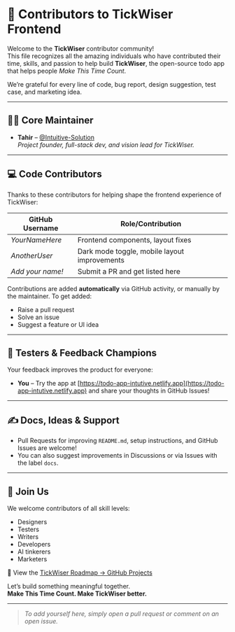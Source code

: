 # 🤝 Contributors to TickWiser Frontend

Welcome to the **TickWiser** contributor community!  
This file recognizes all the amazing individuals who have contributed their time, skills, and passion to help build **TickWiser**, the open-source todo app that helps people _Make This Time Count_.

We’re grateful for every line of code, bug report, design suggestion, test case, and marketing idea.

---

## 🧑‍💻 Core Maintainer

- **Tahir** – [@Intuitive-Solution](https://github.com/Intuitive-Solution)  
  _Project founder, full-stack dev, and vision lead for TickWiser._

---

## 💻 Code Contributors

Thanks to these contributors for helping shape the frontend experience of TickWiser:

| GitHub Username | Role/Contribution |
|-----------------|-------------------|
| _YourNameHere_  | Frontend components, layout fixes |
| _AnotherUser_   | Dark mode toggle, mobile layout improvements |
| _Add your name!_ | Submit a PR and get listed here |

Contributions are added **automatically** via GitHub activity, or manually by the maintainer. To get added:
- Raise a pull request
- Solve an issue
- Suggest a feature or UI idea

---

## 🧪 Testers & Feedback Champions

Your feedback improves the product for everyone:

- **You** – Try the app at [https://todo-app-intutive.netlify.app](https://todo-app-intutive.netlify.app) and share your thoughts in GitHub Issues!

---

## ✍️ Docs, Ideas & Support

- Pull Requests for improving `README.md`, setup instructions, and GitHub Issues are welcome!
- You can also suggest improvements in Discussions or via Issues with the label `docs`.

---

## 🙌 Join Us

We welcome contributors of all skill levels:
- Designers
- Testers
- Writers
- Developers
- AI tinkerers
- Marketers

📍 View the [TickWiser Roadmap → GitHub Projects](https://github.com/orgs/Intuitive-Solution/projects)

Let’s build something meaningful together.  
**Make This Time Count. Make TickWiser better.**

---

> _To add yourself here, simply open a pull request or comment on an open issue._
